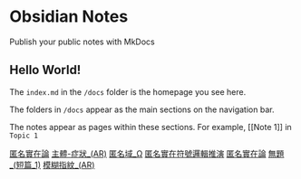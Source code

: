 # Obsidian Notes

Publish your public notes with MkDocs

## Hello World!

The `index.md` in the `/docs` folder is the homepage you see here.

The folders in `/docs` appear as the main sections on the navigation bar.

The notes appear as pages within these sections. For example, [[Note 1]] in `Topic 1`

[匿名實在論](/ar-omega/wiki/匿名實在論 "匿名實在論")
[主體-症狀_(AR)](/ar-omega/wiki/主體-症狀_(AR) "匿名實在論")
[匿名域_Ω](/ar-omega/wiki/匿名域_Ω "匿名實在論")
[匿名實在符號邏輯推演](/ar-omega/wiki/匿名實在符號邏輯推演 "匿名實在論")
[匿名實在論](/ar-omega/wiki/匿名實在論 "匿名實在論")
[無題_(短篇_1)](/ar-omega/wiki/無題_(短篇_1) "匿名實在論")
[模糊指紋_(AR)](/ar-omega/wiki/模糊指紋_(AR) "匿名實在論")